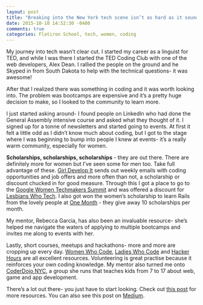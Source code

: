 ```yaml
---
layout: post
title: "Breaking into the New York tech scene isn’t as hard as it sounds"
date: 2015-10-10 14:52:30 -0400
comments: true
categories: Flatiron School, tech, women, coding
---
```


My journey into tech wasn’t clear cut. I started my career as a linguist for TED, and while I was there I started the TED Coding Club with one of the web developers, Alex Dean. I rallied the people on the ground and he Skyped in from South Dakota to help with the technical questions- it was awesome!

After that I realized there was something in coding and it was worth looking into. The problem was bootcamps are expensive and it’s a pretty huge decision to make, so I looked to the community to learn more.

I just started asking around- I found people on LinkedIn who had done the General Assembly intensive course and asked what they thought of it. I signed up for a tonne of newsletters and started going to events. At first it felt a little odd as I didn’t know much about coding, but I got to the stage where I was beginning to bump into people I knew at events- it’s a really warm community, especially for women.

<b>Scholarships, scholarships, scholarships</b> - they are out there. There are definitely more for women but I’ve seen some for men too. Take full advantage of these. <a href="https://www.girldevelopit.com/">Girl Develop It</a> sends out weekly emails with coding opportunities and job offers and more often than not, a scholarship or discount chucked in for good measure. Through this I got a place to go to the <a href="https://www.womentechmakers.com">Google Women Techmakers Summit</a> and was offered a discount for <a href="http://lesbianswhotech.org">Lesbians Who Tech</a>. I also got won the women’s scholarship to learn Rails from the lovely people at <a href="www.onemonth.com">One Month</a>  - they give away 10 scholarships per month.

My mentor, Rebecca Garcia, has also been an invaluable resource- she’s helped me navigate the waters of applying to multiple bootcamps and invites me along to events with her. 

Lastly, short courses, meetups and hackathons- more and more are cropping up every day. <a href="https://www.womenwhocode.com">Women Who Code</a>, <a href="www.ladieswhocode.com">Ladies Who Code</a> and <a href="www.hackerhours.org">Hacker Hours</a> are all excellent resources. Volunteering is great practise because it reinforces your own coding knowledge. My mentor also turned me onto <a href="http://www.coderdojonyc.org">CoderDojo NYC</a>, a group she runs that teaches kids from 7 to 17 about web, game and app development. 

There’s a lot out there- you just have to start looking. Check out <a href="http://www.geekgirlweb.com/resources">this post</a> for more resources. You can also see this post on <a href="https://medium.com/@asialindsay/breaking-into-the-new-york-tech-scene-isn-t-as-hard-as-it-sounds-23cb5a118fc6">Medium</a>.
